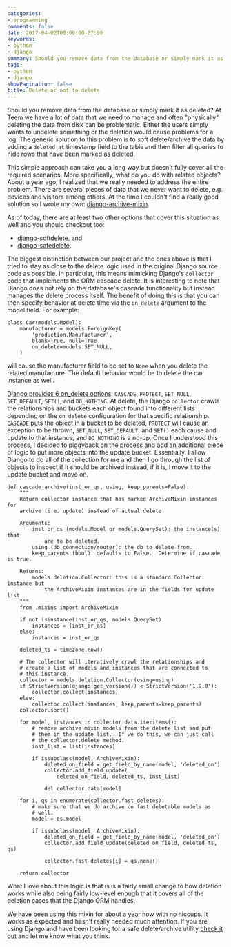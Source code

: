 ```yaml
---
categories:
- programming
comments: false
date: 2017-04-02T00:00:00-07:00
keywords:
- python
- django
summary: Should you remove data from the database or simply mark it as deleted?
tags:
- python
- django
showPagination: false
title: Delete or not to delete
---
```


Should you remove data from the database or simply mark it as deleted?
At Teem we have a lot of data that we need to manage and often "physically"
deleting the data from disk can be problematic. Either the users simply wants
to undelete something or the deletion would cause problems for a log. The
generic solution to this problem is to soft delete/archive the data by adding
a `deleted_at` timestamp field to the table and then filter all queries to
hide rows that have been marked as deleted.


<!-- more /-->

This simple approach can take you a long way but doesn't fully cover all the
required scenarios. More specifically, what do you do with related objects?
About a year ago, I realized that we really needed to address the
entire problem. There are several pieces of data that we never want to delete,
e.g. devices and visitors among others. At the time I couldn't find a really
good solution so I wrote my own:
[django-archive-mixin](https://github.com/LucasRoesler/django-archive-mixin).


As of today, there are at least two other options that cover this situation as
well and you should checkout too:

* [django-softdelete](https://github.com/scoursen/django-softdelete), and
* [django-safedelete](https://github.com/makinacorpus/django-safedelete).

The biggest distinction between our project and the ones above is that I tried
to stay as close to the delete logic used in the original Django source code as
possible.  In particular, this means  mimicking Django's `collector` code that
implements the ORM cascade delete.  It is interesting to note that Django does
not rely on the database's cascade functionality but instead manages the delete
process itself. The benefit of doing this is that you can then specify behavior
at delete time via the `on_delete` argument to the model field.  For example:

```
class Car(models.Model):
    manufacturer = models.ForeignKey(
        'production.Manufacturer',
        blank=True, null=True
        on_delete=models.SET_NULL,
    )
```
will cause the manufacturer field to be set to `None` when you delete the
related manufacture. The default behavior would be to delete the car instance
as well.

[Django provides 6 on_delete
options](https://docs.djangoproject.com/en/1.10/ref/models/fields/#django.db.models.ForeignKey.on_delete):
`CASCADE`, `PROTECT`, `SET_NULL`, `SET_DEFAULT`, `SET()`, and `DO_NOTHING`.
At delete, the Django `collector` crawls the relationships and
buckets each object found into different lists depending on the `on_delete`
configuration for that specific relationship.  `CASCADE` puts the object in a
bucket to be deleted, `PROTECT` will cause an exception to be thrown,
`SET_NULL`, `SET_DEFAULT`, and `SET()` each cause and update to that instance,
and `DO_NOTHING` is a no-op. Once I understood this process, I decided to
piggyback on the process and add an additional piece of logic to put more
objects into the update bucket. Essentially, I allow Django to do all of the
collection for me and then I go through the list of objects to inspect if it
should be archived instead, if it is, I move it to the update bucket and move
on.

```
def cascade_archive(inst_or_qs, using, keep_parents=False):
    """
    Return collector instance that has marked ArchiveMixin instances for
    archive (i.e. update) instead of actual delete.

    Arguments:
        inst_or_qs (models.Model or models.QuerySet): the instance(s) that
            are to be deleted.
        using (db connection/router): the db to delete from.
        keep_parents (bool): defaults to False.  Determine if cascade is true.

    Returns:
        models.deletion.Collector: this is a standard Collector instance but
            the ArchiveMixin instances are in the fields for update list.
    """
    from .mixins import ArchiveMixin

    if not isinstance(inst_or_qs, models.QuerySet):
        instances = [inst_or_qs]
    else:
        instances = inst_or_qs

    deleted_ts = timezone.now()

    # The collector will iteratively crawl the relationships and
    # create a list of models and instances that are connected to
    # this instance.
    collector = models.deletion.Collector(using=using)
    if StrictVersion(django.get_version()) < StrictVersion('1.9.0'):
        collector.collect(instances)
    else:
        collector.collect(instances, keep_parents=keep_parents)
    collector.sort()

    for model, instances in collector.data.iteritems():
        # remove archive mixin models from the delete list and put
        # them in the update list.  If we do this, we can just call
        # the collector.delete method.
        inst_list = list(instances)

        if issubclass(model, ArchiveMixin):
            deleted_on_field = get_field_by_name(model, 'deleted_on')
            collector.add_field_update(
                deleted_on_field, deleted_ts, inst_list)

            del collector.data[model]

    for i, qs in enumerate(collector.fast_deletes):
        # make sure that we do archive on fast deletable models as
        # well.
        model = qs.model

        if issubclass(model, ArchiveMixin):
            deleted_on_field = get_field_by_name(model, 'deleted_on')
            collector.add_field_update(deleted_on_field, deleted_ts, qs)

            collector.fast_deletes[i] = qs.none()

    return collector
```
What I love about this logic is that is is a fairly small change to how
deletion works while also being fairly low-level enough that it covers all of
the deletion cases that the Django ORM handles.

We have been using this mixin for about a year now with no hiccups. It works as
expected and hasn't really needed much attention. If you are using Django and
have been looking for a safe delete/archive utility
[check it out](https://github.com/LucasRoesler/django-archive-mixin) and let me
know what you think.
